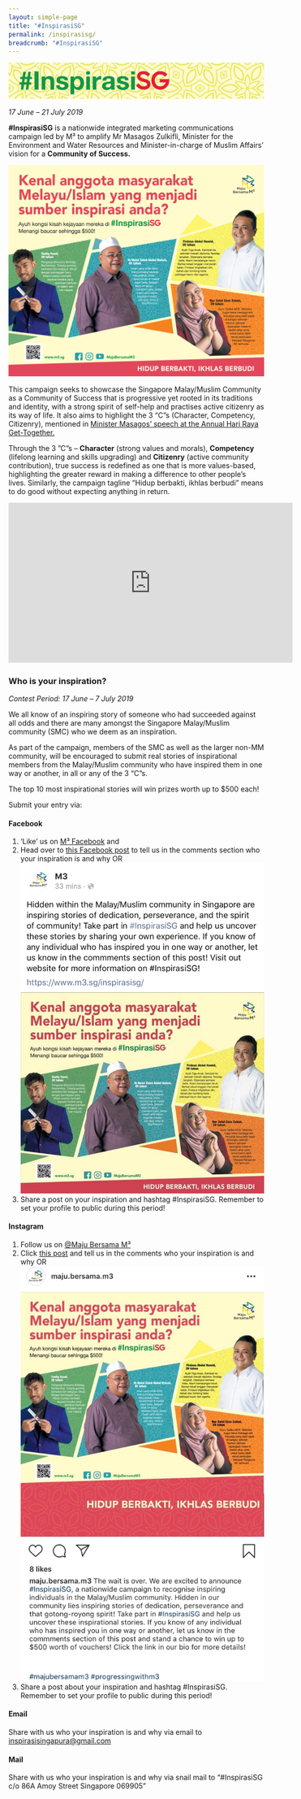 ```yaml
---
layout: simple-page
title: "#InspirasiSG"
permalink: /inspirasisg/
breadcrumb: "#InspirasiSG"
---
```


![InspirasiSG Logo](/images/inspirasisg-banner.png)

*17 June – 21 July 2019*

**#InspirasiSG** is a nationwide integrated marketing communications campaign led by M³ to amplify Mr Masagos Zulkifli, Minister for the
Environment and Water Resources and Minister-in-charge of Muslim Affairs’ vision for a **Community of Success.**

![InspirasiSG Creative Visual](/images/inspirasi-graphic-v3.jpg)

This campaign seeks to showcase the Singapore Malay/Muslim Community as a Community of Success that is progressive yet rooted in its
traditions and identity, with a strong spirit of self-help and practises active citizenry as its way of life. It also aims to highlight the 3 “C”s (Character, Competency, Citizenry), mentioned in [Minister Masagos’ speech at the Annual Hari Raya Get-Together.](https://www.m3.sg/media-centre/speeches-and-press-releases/hari-raya-get-together-2019)

Through the 3 ”C”s – **Character** (strong values and morals), **Competency** (lifelong learning and skills upgrading) and **Citizenry** (active
community contribution), true success is redefined as one that is more values-based, highlighting the greater reward in making a difference to
other people’s lives. Similarly, the campaign tagline “Hidup berbakti, ikhlas berbudi” means to do good without expecting anything in return.

<div class="bp-youtube">
<iframe width="560" height="315" src="https://www.youtube.com/embed/Ln9v8g_36ss" frameborder="0" allow="accelerometer; autoplay; encrypted-media; gyroscope; picture-in-picture" allowfullscreen></iframe>
</div>

### **Who is your inspiration?**
*Contest Period: 17 June – 7 July 2019*

We all know of an inspiring story of someone who had succeeded against all odds and there are many amongst the Singapore Malay/Muslim
community (SMC) who we deem as an inspiration.

As part of the campaign, members of the SMC as well as the larger non-MM community, will be encouraged to submit real stories of
inspirational members from the Malay/Muslim community who have inspired them in one way or another, in all or any of the 3 “C”s.

The top 10 most inspirational stories will win prizes worth up to $500 each!

Submit your entry via:
#### **Facebook**

1. ‘Like’ us on [M³ Facebook](https://www.facebook.com/MajuBersamaM3) and
2. Head over to [this Facebook post](https://www.facebook.com/663595790739586/posts/689778104788021?s=735955170&sfns=mo) to tell us in the comments section who your inspiration is and why OR
![InspirasiSG FB Screenshot](/images/inspirasisg_fbpost.jpeg)
3. Share a post on your inspiration and hashtag #InspirasiSG. Remember to set your profile to public during this period!

#### **Instagram**

1. Follow us on [@Maju Bersama M³](https://www.instagram.com/Maju.Bersama.M3/)
2. Click [this post](https://www.instagram.com/p/ByyqlcchfWb/?igshid=1i1xafbc67vgs) and tell us in the comments who your inspiration is and why OR
![InspirasiSG FB Screenshot](/images/inspirasisg_igpost.jpeg)
3. Share a post about your inspiration and hashtag #InspirasiSG. Remember to set your profile to public during this period!

#### **Email**
Share with us who your inspiration is and why via email to <inspirasisingapura@gmail.com>

#### **Mail**
Share with us who your inspiration is and why via snail mail to “#InspirasiSG c/o 86A Amoy Street Singapore 069905”
